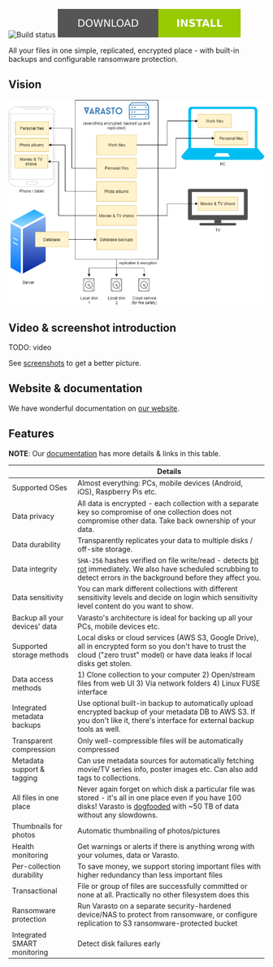 ![Build status](https://github.com/function61/varasto/workflows/Build/badge.svg)
[![Download & install](docs/assets/Download-install-green.svg)](https://function61.com/varasto/docs/install/)

All your files in one simple, replicated, encrypted place - with built-in backups and
configurable ransomware protection.

Vision
------

![Varasto vision](docs/vision.png)


Video & screenshot introduction
-------------------------------

TODO: video

See [screenshots](https://function61.com/varasto/docs/screenshots/) to get a better picture.


Website & documentation
-----------------------

We have wonderful documentation on [our website](https://function61.com/varasto/).


Features
--------

**NOTE**: Our [documentation](https://function61.com/varasto/docs/#features) has more
details & links in this table.

|                             | Details                               |
|-----------------------------|---------------------------------------|
| Supported OSes              | Almost everything: PCs, mobile devices (Android, iOS), Raspberry Pis etc. |
| Data privacy                | All data is encrypted - each collection with a separate key so compromise of one collection does not compromise other data. Take back ownership of your data. |
| Data durability             | Transparently replicates your data to multiple disks / off-site storage. |
| Data integrity              | `SHA-256` hashes verified on file write/read - detects [bit rot](https://en.wikipedia.org/wiki/Data_degradation) immediately. We also have scheduled scrubbing to detect errors in the background before they affect you. |
| Data sensitivity            | You can mark different collections with different sensitivity levels and decide on login which sensitivity level content do you want to show. |
| Backup all your devices' data | Varasto's architecture is ideal for backing up all your PCs, mobile devices etc. |
| Supported storage methods   | Local disks or cloud services (AWS S3, Google Drive), all in encrypted form so you don't have to trust the cloud ("zero trust" model) or have data leaks if local disks get stolen. |
| Data access methods         | 1) Clone collection to your computer 2) Open/stream files from web UI 3) Via network folders 4) Linux FUSE interface |
| Integrated metadata backups | Use optional built-in backup to automatically upload encrypted backup of your metadata DB to AWS S3. If you don't like it, there's interface for external backup tools as well. |
| Transparent compression     | Only well-compressible files will be automatically compressed |
| Metadata support & tagging  | Can use metadata sources for automatically fetching movie/TV series info, poster images etc. Can also add tags to collections. |
| All files in one place      | Never again forget on which disk a particular file was stored - it's all in one place even if you have 100 disks! Varasto is [dogfooded](https://en.wikipedia.org/wiki/Eating_your_own_dog_food) with ~50 TB of data without any slowdowns. |
| Thumbnails for photos       | Automatic thumbnailing of photos/pictures |
| Health monitoring           | Get warnings or alerts if there is anything wrong with your volumes, data or Varasto. |
| Per-collection durability   | To save money, we support storing important files with higher redundancy than less important files |
| Transactional               | File or group of files are successfully committed or none at all. Practically no other filesystem does this |
| Ransomware protection       | Run Varasto on a separate security-hardened device/NAS to protect from ransomware, or configure replication to S3 ransomware-protected bucket |
| Integrated SMART monitoring | Detect disk failures early |
